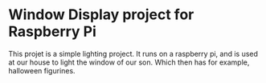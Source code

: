 # Window Display project for Raspberry Pi

This projet is a simple lighting project. It runs on a raspberry pi, and is used at our house to light the window of our son. Which then has for example, halloween figurines.

